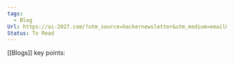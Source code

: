 ```yaml
---
tags:
  - Blog
Url: https://ai-2027.com/?utm_source=hackernewsletter&utm_medium=email&utm_term=fav
Status: To Read
---
```

[[Blogs]]
key points: